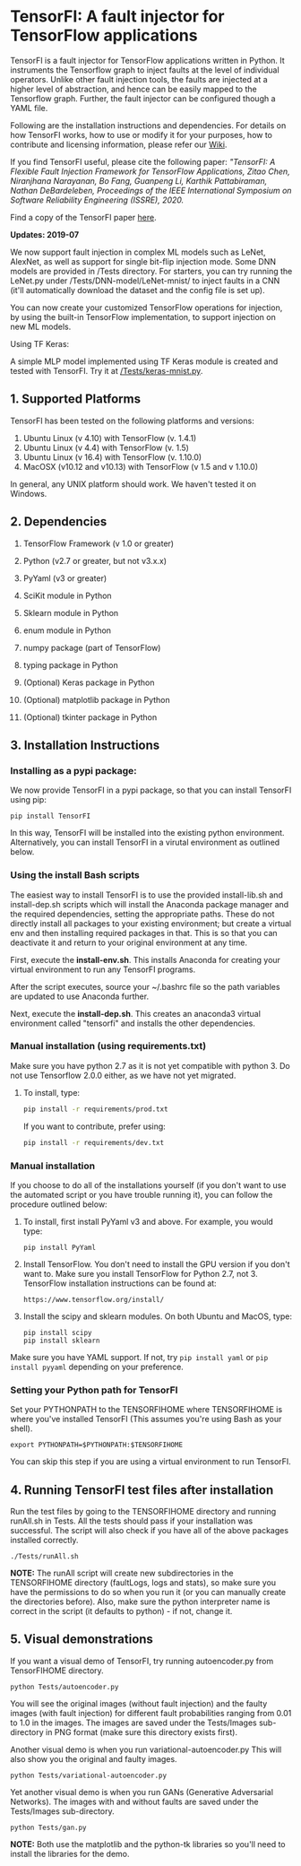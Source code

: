 # TensorFI: A fault injector for TensorFlow applications

TensorFI is a fault injector for TensorFlow applications written in
Python. It instruments the Tensorflow graph to inject faults at the
level of individual operators. Unlike other fault injection tools,
the faults are injected at a higher level of abstraction, and hence
can be easily mapped to the Tensorflow graph. Further, the fault
injector can be configured though a YAML file.

Following are the installation instructions and dependencies. For
details on how TensorFI works, how to use or modify it for your purposes,
how to contribute and licensing information, please refer our
[Wiki](https://github.com/DependableSystemsLab/TensorFI/wiki).

If you find TensorFI useful, please cite the following paper: _"TensorFI: A Flexible Fault Injection Framework for TensorFlow Applications, Zitao Chen, Niranjhana Narayanan, Bo Fang, Guanpeng Li, Karthik Pattabiraman, Nathan DeBardeleben, Proceedings of the IEEE International Symposium on Software Reliability Engineering (ISSRE), 2020._

Find a copy of the TensorFI paper [here](http://blogs.ubc.ca/karthik/2020/08/14/tensorfi-a-flexible-fault-injection-framework-for-tensorflow-applications/).

**Updates: 2019-07**

We now support fault injection in complex ML models such as LeNet, AlexNet, as well as support for single bit-flip injection mode. Some DNN models are provided in /Tests directory. For starters, you can try running the LeNet.py under /Tests/DNN-model/LeNet-mnist/ to inject faults in a CNN (it'll automatically download the dataset and the config file is set up).

You can now create your customized TensorFlow operations for injection, by using the built-in TensorFlow implementation, to support injection on new ML models.

Using TF Keras:

A simple MLP model implemented using TF Keras module is created and tested with TensorFI. Try it at [/Tests/keras-mnist.py](https://github.com/nniranjhana/TensorFI/blob/master/Tests/keras-mnist.py).

## 1. Supported Platforms

TensorFI has been tested on the following platforms and versions:

1. Ubuntu Linux (v 4.10) with TensorFlow (v. 1.4.1)
2. Ubuntu Linux (v 4.4) with TensorFlow (v. 1.5)
3. Ubuntu Linux (v 16.4) with TensorFlow (v. 1.10.0)
4. MacOSX (v10.12 and v10.13) with TensorFlow (v 1.5 and v 1.10.0)

In general, any UNIX platform should work. We haven't tested it on Windows.

## 2. Dependencies

1. TensorFlow Framework (v 1.0 or greater)

2. Python (v2.7 or greater, but not v3.x.x)

3. PyYaml (v3 or greater)

4. SciKit module in Python

5. Sklearn module in Python

6. enum module in Python

7. numpy package (part of TensorFlow)

8. typing package in Python

9. (Optional) Keras package in Python

10. (Optional) matplotlib package in Python

11. (Optional) tkinter package in Python

## 3. Installation Instructions

### Installing as a pypi package:

We now provide TensorFI in a pypi package, so that you can install TensorFI
using pip:

```
pip install TensorFI
```

In this way, TensorFI will be installed into the existing python environment.
Alternatively, you can install TensorFI in a virutal environment as outlined
below.

### Using the install Bash scripts

The easiest way to install TensorFI is to use the provided install-lib.sh and
install-dep.sh scripts which will install the Anaconda package manager and the
required dependencies, setting the appropriate paths. These do not directly
install all packages to your existing environment; but create a virtual env and
then installing required packages in that. This is so that you can deactivate it
and return to your original environment at any time.

First, execute the **install-env.sh**. This installs Anaconda for creating your
virtual environment to run any TensorFI programs.

After the script executes, source your ~/.bashrc file so the path variables
are updated to use Anaconda further.

Next, execute the **install-dep.sh**. This creates an anaconda3 virtual
environment called "tensorfi" and installs the other dependencies.

### Manual installation (using requirements.txt)

Make sure you have python 2.7 as it is not yet compatible with python 3.
Do not use Tensorflow 2.0.0 either, as we have not yet migrated.

1. To install, type:

   ```sh
   pip install -r requirements/prod.txt
   ```

   If you want to contribute, prefer using:

   ```sh
   pip install -r requirements/dev.txt
   ```

### Manual installation

If you choose to do all of the installations yourself (if you don't want to
use the automated script or you have trouble running it), you can follow the
procedure outlined below:

1.  To install, first install PyYaml v3 and above.
    For example, you would type:

    ```
    pip install PyYaml
    ```

2.  Install TensorFlow. You don't need to install
    the GPU version if you don't want to. Make
    sure you install TensorFlow for Python 2.7, not 3.
    TensorFlow installation instructions can be found at:

        https://www.tensorflow.org/install/

3.  Install the scipy and sklearn modules. On both
    Ubuntu and MacOS, type:

    ```
    pip install scipy
    pip install sklearn
    ```

Make sure you have YAML support. If not, try `pip install yaml`
or `pip install pyyaml` depending on your preference.

### Setting your Python path for TensorFI

Set your PYTHONPATH to the TENSORFIHOME
where TENSORFIHOME is where you've installed TensorFI
(This assumes you're using Bash as your shell).

```
export PYTHONPATH=$PYTHONPATH:$TENSORFIHOME
```

You can skip this step if you are using a virtual environment to
run TensorFI.

## 4. Running TensorFI test files after installation

Run the test files by going to the TENSORFIHOME
directory and running runAll.sh in Tests. All the
tests should pass if your installation was successful.
The script will also check if you have all of
the above packages installed correctly.

```
./Tests/runAll.sh
```

**NOTE:** The runAll script will create new subdirectories
in the TENSORFIHOME directory (faultLogs, logs and stats),
so make sure you have the permissions to do so when
you run it (or you can manually create the directories before).
Also, make sure the python interpreter name is correct
in the script (it defaults to python) - if not, change it.

## 5. Visual demonstrations

If you want a visual demo of TensorFI,
try running autoencoder.py from TensorFIHOME directory.

```
python Tests/autoencoder.py
```

You will see the original images (without fault injection)
and the faulty images (with fault injection) for different
fault probabilities ranging from 0.01 to 1.0 in the images.
The images are saved under the Tests/Images sub-directory
in PNG format (make sure this directory exists first).

Another visual demo is when you run variational-autoencoder.py
This will also show you the original and faulty images.

```
python Tests/variational-autoencoder.py
```

Yet another visual demo is when you run GANs (Generative
Adversarial Networks). The images with and without faults
are saved under the Tests/Images sub-directory.

```
python Tests/gan.py
```

**NOTE:** Both use the matplotlib and the python-tk libraries
so you'll need to install the libraries for the demo.
